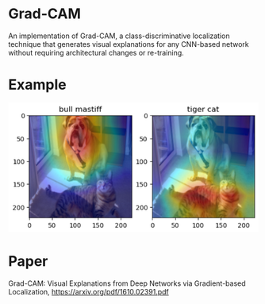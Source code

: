 # Grad-CAM
An implementation of Grad-CAM, a class-discriminative localization technique that generates visual explanations for any CNN-based network without requiring architectural changes or re-training.

# Example
<p align="center">
  <img src="https://github.com/apoupon/grad-CAM/blob/main/example.png?raw=true" alt="Cat-dog example"/>
</p>

# Paper
Grad-CAM: Visual Explanations from Deep Networks via Gradient-based Localization, https://arxiv.org/pdf/1610.02391.pdf
